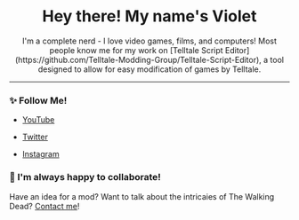 <h1 align="center">
  Hey there! My name's Violet
</h1>

<p align="center">I'm a complete nerd - I love video games, films, and computers! Most people know me for my work on [Telltale Script Editor](https://github.com/Telltale-Modding-Group/Telltale-Script-Editor), a tool designed to allow for easy modification of games by Telltale.</p>

---

### ✨ Follow Me!

- [YouTube](https://www.youtube.com/droyti)

- [Twitter](https://www.twitter.com/droyti)

- [Instagram](https://www.instagram.com/droyti)

### 👋 I'm always happy to collaborate!

Have an idea for a mod? Want to talk about the intricaies of The Walking Dead? [Contact me](mailto:droytibusiness@gmail.com)!
